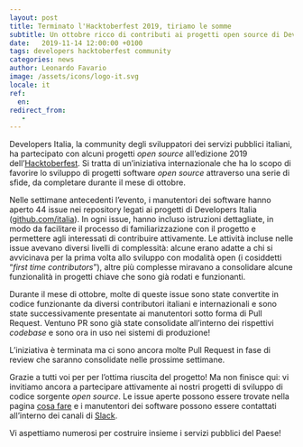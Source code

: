 ```yaml
---
layout: post
title: Terminato l'Hacktoberfest 2019, tiriamo le somme 
subtitle: Un ottobre ricco di contributi ai progetti open source di Developers Italia
date:   2019-11-14 12:00:00 +0100
tags: developers hacktoberfest community
categories: news
author: Leonardo Favario
image: /assets/icons/logo-it.svg
locale: it
ref:
  en: 
redirect_from:
   -
---
```


Developers Italia, la community degli sviluppatori dei servizi pubblici
italiani, ha partecipato con alcuni progetti *open source* all’edizione 2019
dell’[Hacktoberfest](https://hacktoberfest.digitalocean.com/). Si tratta di
un’iniziativa internazionale che ha lo scopo
di favorire lo sviluppo di progetti software *open source* attraverso una serie
di sfide, da completare durante il mese di ottobre.

Nelle settimane antecedenti l’evento, i manutentori dei software hanno aperto
44 issue nei repository legati ai progetti di Developers Italia
([github.com/italia](https://github.com/italia)). In ogni issue, hanno incluso
istruzioni dettagliate, in
modo da facilitare il processo di familiarizzazione con il progetto
e permettere agli interessati di contribuire attivamente. Le attività incluse
nelle issue avevano diversi livelli di complessità: alcune erano adatte a chi
si avvicinava per la prima volta allo sviluppo con modalità open (i cosiddetti
“*first time contributors*”), altre più complesse miravano a consolidare alcune
funzionalità in progetti chiave che sono già rodati e funzionanti. 

Durante il mese di ottobre, molte di queste issue sono state convertite in
codice funzionante da diversi contributori italiani e internazionali e sono
state successivamente presentate ai manutentori sotto forma di Pull Request.
Ventuno PR sono già state consolidate all’interno dei rispettivi *codebase*
e sono ora in uso nei sistemi di produzione!

L’iniziativa è terminata ma ci sono ancora molte Pull Request in fase di review
che saranno consolidate nelle prossime settimane. 

Grazie a tutti voi per per l’ottima riuscita del progetto! Ma non finisce qui:
vi invitiamo ancora a partecipare attivamente ai nostri progetti di sviluppo di
codice sorgente *open source*. Le issue aperte possono essere trovate nella
pagina [cosa fare](https://developers.italia.it/it/cosa-fare) e i manutentori
dei software possono essere contattati
all’interno dei canali di [Slack](https://slack.developers.italia.it/). 

Vi aspettiamo numerosi per costruire insieme i servizi pubblici del Paese!

